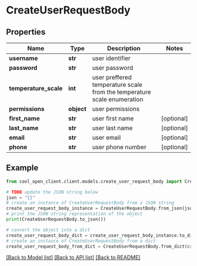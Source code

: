 # CreateUserRequestBody


## Properties

Name | Type | Description | Notes
------------ | ------------- | ------------- | -------------
**username** | **str** | user identifier | 
**password** | **str** | user password | 
**temperature_scale** | **int** | user preffered temperature scale from the temperature scale enumeration | 
**permissions** | **object** | user permissions | 
**first_name** | **str** | user first name | [optional] 
**last_name** | **str** | user last name | [optional] 
**email** | **str** | user email | [optional] 
**phone** | **str** | user phone number | [optional] 

## Example

```python
from cool_open_client.client.models.create_user_request_body import CreateUserRequestBody

# TODO update the JSON string below
json = "{}"
# create an instance of CreateUserRequestBody from a JSON string
create_user_request_body_instance = CreateUserRequestBody.from_json(json)
# print the JSON string representation of the object
print(CreateUserRequestBody.to_json())

# convert the object into a dict
create_user_request_body_dict = create_user_request_body_instance.to_dict()
# create an instance of CreateUserRequestBody from a dict
create_user_request_body_from_dict = CreateUserRequestBody.from_dict(create_user_request_body_dict)
```
[[Back to Model list]](../README.md#documentation-for-models) [[Back to API list]](../README.md#documentation-for-api-endpoints) [[Back to README]](../README.md)


